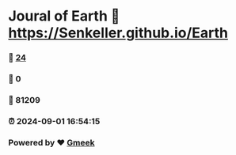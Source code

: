 # Joural of Earth :link: https://Senkeller.github.io/Earth 
### :page_facing_up: [24](https://Senkeller.github.io/Earth/tag.html) 
### :speech_balloon: 0 
### :hibiscus: 81209 
### :alarm_clock: 2024-09-01 16:54:15 
### Powered by :heart: [Gmeek](https://github.com/Meekdai/Gmeek)
